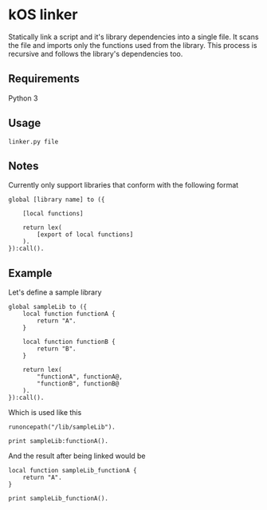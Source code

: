 kOS linker
==========

Statically link a script and it's library dependencies into a single file.
It scans the file and imports only the functions used from the library. This process is recursive and follows the library's dependencies too.

## Requirements
Python 3

## Usage
`linker.py file`

## Notes
Currently only support libraries that conform with the following format
```
global [library name] to ({
    
    [local functions]
    
    return lex(
        [export of local functions]
    ).
}):call().
```

## Example
Let's define a sample library
```
global sampleLib to ({
    local function functionA {
        return "A".
    }

    local function functionB {
        return "B".
    }
    
    return lex(
        "functionA", functionA@,
        "functionB", functionB@
    ).
}):call().
```

Which is used like this
```
runoncepath("/lib/sampleLib").

print sampleLib:functionA().
```

And the result after being linked would be
```
local function sampleLib_functionA {
    return "A".
}

print sampleLib_functionA().
```